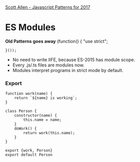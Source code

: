 [Scott Allen - Javascript Patterns for 2017](https://www.youtube.com/watch?v=hO7mzO83N1Q)

# ES Modules

**Old Patterns goes away**
    (function() {
        "use strict";

    }());

- No need to write IIFE, because ES-2015 has module scope.
- Every .js/.ts files are modules now.
- Modules interpret programs in strict mode by default.

### Export
    function work(name) {
        return `${name} is working`;
    }

    class Person {
        constructor(name) {
            this.name = name;
        }
        doWork() {
            return work(this.name);
        }
    }

    export {work, Person}
    export default Person

